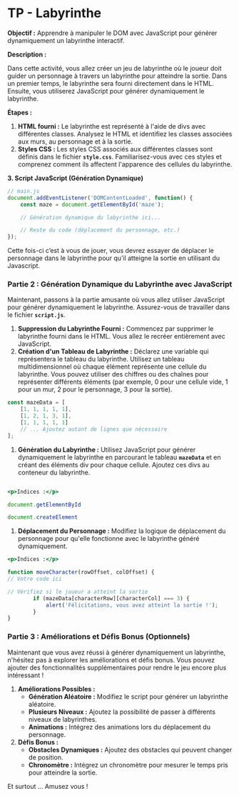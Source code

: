 # TP - Labyrinthe

**Objectif :** Apprendre à manipuler le DOM avec JavaScript pour générer dynamiquement un labyrinthe interactif.

**Description :**

Dans cette activité, vous allez créer un jeu de labyrinthe où le joueur doit guider un personnage à travers un labyrinthe pour atteindre la sortie. Dans un premier temps, le labyrinthe sera fourni directement dans le HTML. Ensuite, vous utiliserez JavaScript pour générer dynamiquement le labyrinthe.

**Étapes :**

1. **HTML fourni :** Le labyrinthe est représenté à l'aide de divs avec différentes classes. Analysez le HTML et identifiez les classes associées aux murs, au personnage et à la sortie.
2. **Styles CSS :** Les styles CSS associés aux différentes classes sont définis dans le fichier **`style.css`**. Familiarisez-vous avec ces styles et comprenez comment ils affectent l'apparence des cellules du labyrinthe.

****3. Script JavaScript (Génération Dynamique)****

```jsx
// main.js
document.addEventListener('DOMContentLoaded', function() {
    const maze = document.getElementById('maze');

    // Génération dynamique du labyrinthe ici...

    // Reste du code (déplacement du personnage, etc.)
});
```

Cette fois-ci c’est à vous de jouer, vous devrez essayer de déplacer le personnage dans le labyrinthe pour qu’il atteigne la sortie en utilisant du Javascript.

### **Partie 2 : Génération Dynamique du Labyrinthe avec JavaScript**

Maintenant, passons à la partie amusante où vous allez utiliser JavaScript pour générer dynamiquement le labyrinthe. Assurez-vous de travailler dans le fichier **`script.js`**.

1. **Suppression du Labyrinthe Fourni :** Commencez par supprimer le labyrinthe fourni dans le HTML. Vous allez le recréer entièrement avec JavaScript.
2. **Création d'un Tableau de Labyrinthe :** Déclarez une variable qui représentera le tableau du labyrinthe. Utilisez un tableau multidimensionnel où chaque élément représente une cellule du labyrinthe. Vous pouvez utiliser des chiffres ou des chaînes pour représenter différents éléments (par exemple, 0 pour une cellule vide, 1 pour un mur, 2 pour le personnage, 3 pour la sortie).

```jsx
const mazeData = [
    [1, 1, 1, 1, 1],
    [1, 2, 1, 3, 1],
    [1, 1, 1, 1, 1]
    // ... Ajoutez autant de lignes que nécessaire
];
```

1. **Génération du Labyrinthe :** Utilisez JavaScript pour générer dynamiquement le labyrinthe en parcourant le tableau **`mazeData`** et en créant des éléments div pour chaque cellule. Ajoutez ces divs au conteneur du labyrinthe.

```jsx

<p>Indices :</p>

document.getElementById

document.createElement
```

1. **Déplacement du Personnage :** Modifiez la logique de déplacement du personnage pour qu'elle fonctionne avec le labyrinthe généré dynamiquement.

```jsx
<p>Indices :</p>

function moveCharacter(rowOffset, colOffset) {
// Votre code ici

// Vérifiez si le joueur a atteint la sortie
        if (mazeData[characterRow][characterCol] === 3) {
            alert('Félicitations, vous avez atteint la sortie !');
        }
}
```

### **Partie 3 : Améliorations et Défis Bonus (Optionnels)**

Maintenant que vous avez réussi à générer dynamiquement un labyrinthe, n'hésitez pas à explorer les améliorations et défis bonus. Vous pouvez ajouter des fonctionnalités supplémentaires pour rendre le jeu encore plus intéressant !

1. **Améliorations Possibles :**
    - **Génération Aléatoire :** Modifiez le script pour générer un labyrinthe aléatoire.
    - **Plusieurs Niveaux :** Ajoutez la possibilité de passer à différents niveaux de labyrinthes.
    - **Animations :** Intégrez des animations lors du déplacement du personnage.
2. **Défis Bonus :**
    - **Obstacles Dynamiques :** Ajoutez des obstacles qui peuvent changer de position.
    - **Chronomètre :** Intégrez un chronomètre pour mesurer le temps pris pour atteindre la sortie.
    

Et surtout … Amusez vous !
